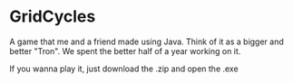 # GridCycles
A game that me and a friend made using Java. Think of it as a bigger and better "Tron".
We spent the better half of a year working on it.

If you wanna play it, just download the .zip and open the .exe
